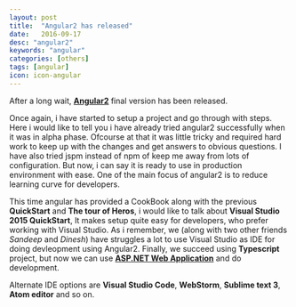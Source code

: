 ```yaml
---
layout: post
title:  "Angular2 has released"
date:   2016-09-17
desc: "angular2"
keywords: "angular"
categories: [others]
tags: [angular]
icon: icon-angular
---
```




After a long wait, **[Angular2](https://angular.io/docs/ts/latest/)** final version has been released.

Once again, i have started to setup a project and go through with steps. Here i would like to tell you i have already tried angular2 successfully when it was in alpha phase. Ofcourse at that it was little tricky and required hard work to keep up with the changes and get answers to obvious questions. I have also tried jspm instead of npm of keep me away from lots of configuration. But now, i can say it is ready to use in production environment with ease. One of the main focus of angular2 is to reduce learning curve for developers.

This time angular has provided a CookBook along with the previous **QuickStart** and **The tour of Heros**, i would like to talk about **Visual Studio 2015 QuickStart**, 
It makes setup quite easy for developers, who prefer working with Visual Studio. As i remember, we (along with two other friends *Sandeep* and *Dinesh*) have struggles a lot to use Visual Studio as IDE for doing devleopment using Angular2. Finally, we succeed using **Typescript** project, but now we can use **[ASP.NET Web Application](https://angular.io/docs/ts/latest/cookbook/visual-studio-2015.html)** and do development.

Alternate IDE options are **Visual Studio Code**, **WebStorm**, **Sublime text 3**, **Atom editor** and so on.




